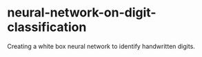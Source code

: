 # neural-network-on-digit-classification
Creating a white box neural network to identify handwritten digits.
